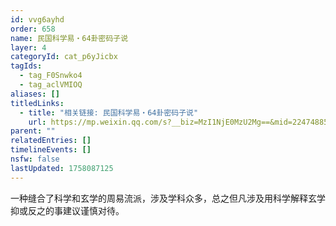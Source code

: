 ```yaml
---
id: vvg6ayhd
order: 658
name: 民国科学易・64卦密码子说
layer: 4
categoryId: cat_p6yJicbx
tagIds:
  - tag_F0Snwko4
  - tag_aclVMIOQ
aliases: []
titledLinks:
  - title: "相关链接: 民国科学易・64卦密码子说"
    url: https://mp.weixin.qq.com/s?__biz=MzI1NjE0MzU2Mg==&mid=2247488530&idx=1&sn=8879f660eb561d0f731ff6219da17059&chksm=eb286712de3099aa72475cf42fdeb4b9b4698d79acef67b706a74592919ea497b5b7b4f677e4
parent: ""
relatedEntries: []
timelineEvents: []
nsfw: false
lastUpdated: 1758087125
---
```


一种缝合了科学和玄学的周易流派，涉及学科众多，总之但凡涉及用科学解释玄学抑或反之的事建议谨慎对待。